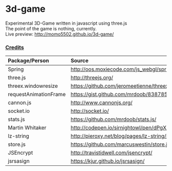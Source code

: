 # 3d-game

Experimental 3D-Game written in javascript using three.js  
The point of the game is nothing, currently.  
Live preview: http://momo5502.github.io/3d-game/  



### [Credits](#credits)

| Package/Person        | Source                                               |
|:--------------------- |:---------------------------------------------------- |
| Spring                | http://oos.moxiecode.com/js_webgl/spring/            |
| three.js              | http://threejs.org/                                  |
| threex.windowresize   | https://github.com/jeromeetienne/threex.windowresize |
| requestAnimationFrame | https://gist.github.com/mrdoob/838785                |
| cannon.js             | http://www.cannonjs.org/                             |
| socket.io             | http://socket.io/                                    |
| stats.js              | https://github.com/mrdoob/stats.js/                  |
| Martin Whitaker       | http://codepen.io/sirnightowl/pen/dPgXrP             |
| lz-string             | http://pieroxy.net/blog/pages/lz-string/index.html   |
| store.js              | https://github.com/marcuswestin/store.js/            |
| JSEncrypt             | http://travistidwell.com/jsencrypt/                  |
| jsrsasign             | https://kjur.github.io/jsrsasign/                    |
